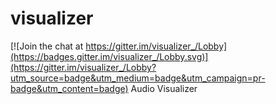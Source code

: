 # visualizer

[![Join the chat at https://gitter.im/visualizer_/Lobby](https://badges.gitter.im/visualizer_/Lobby.svg)](https://gitter.im/visualizer_/Lobby?utm_source=badge&utm_medium=badge&utm_campaign=pr-badge&utm_content=badge)
Audio Visualizer
